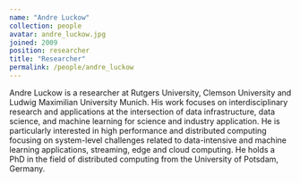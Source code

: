 ```yaml
---
name: "Andre Luckow"
collection: people
avatar: andre_luckow.jpg
joined: 2009
position: researcher
title: "Researcher"
permalink: /people/andre_luckow
---
```


Andre Luckow is a researcher at Rutgers University, Clemson University and Ludwig Maximilian University Munich. His work focuses on interdisciplinary research and applications at the intersection of data infrastructure, data science, and machine learning for science and industry application. He is particularly interested in high performance and distributed computing focusing on system-level challenges related to data-intensive and machine learning applications, streaming, edge and cloud computing. He holds a PhD in the field of distributed computing from the University of Potsdam, Germany.
